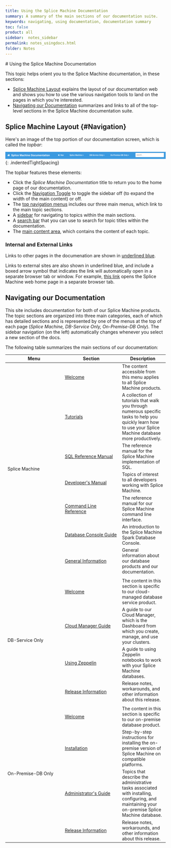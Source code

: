 ```yaml
---
title: Using the Splice Machine Documentation
summary: A summary of the main sections of our documentation suite.
keywords: navigating, using documentation, documentation summary
toc: false
product: all
sidebar:  notes_sidebar
permalink: notes_usingdocs.html
folder: Notes
---
```

<section>
<div class="TopicContent" data-swiftype-index="true" markdown="1">
# Using the Splice Machine Documentation

This topic helps orient you to the Splice Machine documentation, in
these sections:

* [Splice Machine Layout](#Navigation) explains the layout of our
  documentation web and shows you how to use the various navigation
  tools to land on the pages in which you're interested.
* [Navigating our Documentation](#ContentDesc) summarizes and links to
  all of the top-level sections in the Splice Machine documentation
  suite.

## Splice Machine Layout   {#Navigation}

Here's an image of the top portion of our documentation screen, which is
called the *topbar*:

![](images/topnav.png){: .indentedTightSpacing}

The topbar features these elements:

* Click the *Splice Machine Documentation* title to return you to the
  home page of our documentation.
* Click the [Navigation Toggle](#navswitch) to toggle the sidebar off
  (to expand the width of the main content) or off.
* The [top navigation menus](#topnavmenus) includes our three main
  menus, which link to the main topic sections.
* A [sidebar](#sidebar) for navigating to topics within the main
  sections.
* A [search bar](#searchbar) that you can use to search for topic titles
  within the documentation.
* The [main content area](#contentareea), which contains the content of
  each topic.

### Internal and External Links

Links to other pages in the documenation are shown in [underlined blue](notes_usingdocs.html).

Links to external sites are also shown in underlined blue, and include a boxed arrow symbol that indicates the link will automatically open in a separate browser tab or window. For example, <a href="https://www.splicemachine.com" target="_blank">this link</a> opens the Splice Machine web home page in a separate browser tab.

## Navigating our Documentation

This site includes documentation for both of our Splice Machine
products. The topic sections are organized into three main categories,
each of which has detailed sections and is represented by one of the
menus at the top of each page (*Splice Machine, DB-Service Only,
On-Premise-DB Only*). The sidebar navigation (on the left) automatically
changes whenever you select a new section of the docs.

The following table summarizes the main sections of our documentation:

<table summary="Links to and descriptions of the section in the Splice Machine documentation suite.">
    <col width="180px" />
    <col width="180px" />
    <col />
    <thead>
        <tr>
            <th>Menu</th>
            <th>Section</th>
            <th>Description</th>
        </tr>
    </thead>
    <tbody>
        <tr>
            <td rowspan="7" class="MenuName">Splice Machine</td>
            <td><a href="index.html">Welcome</a></td>
            <td>The content accessible from this menu applies to all Splice Machine products.</td>
        </tr>
        <tr>
            <td><a href="tutorials_intro.html">Tutorials</a></td>
            <td>A collection of tutorials that walk you through numerous specific tasks to help you quickly learn how to use your Splice Machine database more productively.</td>
        </tr>
        <tr>
            <td><a href="sqlref_intro.html">SQL Reference Manual</a></td>
            <td>The reference manual for the Splice Machine implementation of SQL.</td>
        </tr>
        <tr>
            <td><a href="developers_intro.html">Developer's Manual</a></td>
            <td>Topics of interest to all developers working with Splice Machine.</td>
        </tr>
        <tr>
            <td><a href="cmdlineref_intro.html">Command Line Reference</a></td>
            <td>The reference manual for our Splice Machine command line interface.</td>
        </tr>
        <tr>
            <td><a href="dbconsole_intro.html">Database Console Guide</a></td>
            <td>An introduction to the Splice Machine Spark Database Console.</td>
        </tr>
        <tr>
            <td><a href="notes_intro.html">General Information</a></td>
            <td>General information about our database products and our documentation.</td>
        </tr>
        <tr>
            <td colspan="3" class="Separator"> </td>
        </tr>
        <tr>
            <td rowspan="4" class="MenuName">DB-Service Only</td>
            <td><a href="dbaas_intro.html">Welcome</a></td>
            <td>The content in this section is specific to our cloud-managed database service product.</td>
        </tr>
        <tr>
            <td><a href="dbaas_cm_intro.html">Cloud Manager Guide</a></td>
            <td>A guide to our Cloud Manager, which is the Dashboard from which you create, manage, and use your clusters.</td>
        </tr>
        <tr>
            <td><a href="dbaas_zep_intro.html">Using Zeppelin</a></td>
            <td>A guide to using Zeppelin notebooks to work with your Splice Machine databases.</td>
        </tr>
        <tr>
            <td><a href="dbaas_info_release.html">Release Information</a></td>
            <td>Release notes, workarounds, and other information about this release.</td>
        </tr>
        <tr>
            <td colspan="3" class="Separator"> </td>
        </tr>
        <tr>
            <td rowspan="4" class="MenuName">On-Premise-DB Only</td>
            <td><a href="onprem_intro.html">Welcome</a></td>
            <td>The content in this section is specific to our on-premise database product.</td>
        </tr>
        <tr>
            <td><a href="onprem_install_intro.html">Installation</a></td>
            <td>Step-by-step instructions for installing the on-premise version of Splice Machine on compatible platforms.</td>
        </tr>
        <tr>
            <td><a href="onprem_admin_intro.html">Administrator's Guide</a></td>
            <td>Topics that describe the administrative tasks associated with installing, configuring, and maintaining your on-premise Splice Machine database.</td>
        </tr>
        <tr>
            <td><a href="onprem_info_release.html">Release Information</a></td>
            <td>Release notes, workarounds, and other information about this release.</td>
        </tr>
    </tbody>
</table>
</div>
</section>
